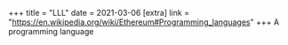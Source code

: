 +++
title = "LLL"
date = 2021-03-06
[extra]
link = "https://en.wikipedia.org/wiki/Ethereum#Programming_languages"
+++
A programming language

